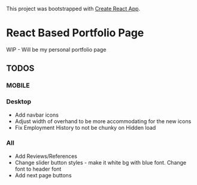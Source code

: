 This project was bootstrapped with [Create React App](https://github.com/facebookincubator/create-react-app).

# React Based Portfolio Page

WIP - Will be my personal portfolio page

## TODOS

### MOBILE

### Desktop
* Add navbar icons
* Adjust width of overhand to be more accommodating for the new icons
* Fix Employment History to not be chunky on Hidden load

### All
* Add Reviews/References
* Change slider button styles - make it white bg with blue font. Change font to header font
* Add next page buttons
